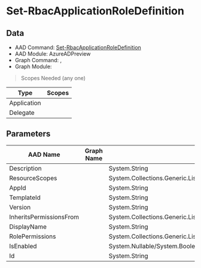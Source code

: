 # Set-RbacApplicationRoleDefinition

> 

## Data

+ AAD Command: [Set-RbacApplicationRoleDefinition](https://docs.microsoft.com/en-us/powershell/module/AzureADPreview/Set-RbacApplicationRoleDefinition)
+ AAD Module: AzureADPreview
+ Graph Command: [](), []()
+ Graph Module: 

> Scopes Needed (any one)

|Type|Scopes|
|---|---|
|Application||
|Delegate||

## Parameters

|AAD Name|Graph Name|AAD Type|Graph Type|Infos|
|---|---|---|---|---|
|Description||System.String|||
|ResourceScopes||System.Collections.Generic.List/System.String|||
|AppId||System.String|||
|TemplateId||System.String|||
|Version||System.String|||
|InheritsPermissionsFrom||System.Collections.Generic.List/Microsoft.Open.MSGraph.Model.DirectoryRoleDefinition|||
|DisplayName||System.String|||
|RolePermissions||System.Collections.Generic.List/Microsoft.Open.MSGraph.Model.RolePermission|||
|IsEnabled||System.Nullable/System.Boolean|||
|Id||System.String|||

